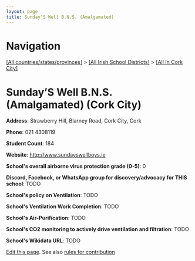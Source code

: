 ```yaml
---
layout: page
title: Sunday’S Well B.N.S. (Amalgamated)
---
```

# Navigation

[[All countries/states/provinces]](../../..) > [[All Irish School Districts]](../..) > [[All In Cork City]](..)

# Sunday’S Well B.N.S. (Amalgamated) (Cork City)

**Address**: Strawberry Hill, Blarney Road, Cork City, Cork

**Phone**: 021 4308119

**Student Count**: 184

**Website**: <http://www.sundayswellboys.ie>

**School's overall airborne virus protection grade (0-5)**: 0

**Discord, Facebook, or WhatsApp group for discovery/advocacy for THIS school**: TODO

**School's policy on Ventilation**: TODO

**School's Ventilation Work Completion**: TODO

**School's Air-Purification**: TODO

**School's CO2 monitoring to actively drive ventilation and filtration**: TODO

**School's Wikidata URL**: TODO


[Edit this page](https://github.com/ventilate-schools/Ireland/edit/main/./Cork_City/Sunday’S_Well_B.N.S._(Amalgamated).md). See also [rules for contribution](../../../contribution-rules/)
